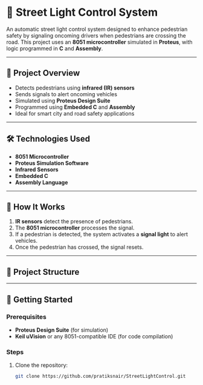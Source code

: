# 🚦 Street Light Control System

An automatic street light control system designed to enhance pedestrian safety by signaling oncoming drivers when pedestrians are crossing the road. This project uses an **8051 microcontroller** simulated in **Proteus**, with logic programmed in **C** and **Assembly**.

---

## 🧠 Project Overview

- Detects pedestrians using **infrared (IR) sensors**
- Sends signals to alert oncoming vehicles
- Simulated using **Proteus Design Suite**
- Programmed using **Embedded C** and **Assembly**
- Ideal for smart city and road safety applications

---

## 🛠️ Technologies Used

- **8051 Microcontroller**
- **Proteus Simulation Software**
- **Infrared Sensors**
- **Embedded C**
- **Assembly Language**

---

## 🧪 How It Works

1. **IR sensors** detect the presence of pedestrians.
2. The **8051 microcontroller** processes the signal.
3. If a pedestrian is detected, the system activates a **signal light** to alert vehicles.
4. Once the pedestrian has crossed, the signal resets.

---

## 📁 Project Structure

---

## 🚀 Getting Started

### Prerequisites

- **Proteus Design Suite** (for simulation)
- **Keil uVision** or any 8051-compatible IDE (for code compilation)

### Steps

1. Clone the repository:
   ```bash
   git clone https://github.com/pratiksnair/StreetLightControl.git
